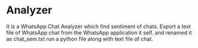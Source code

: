 # Analyzer
It is a WhatsApp Chat Analyzer which find sentiment of chats.
Export a text file of WhatsApp chat from the WhatsApp application it self. and renamed it as chat_sem.txt
run a python file along with text file of chat.
